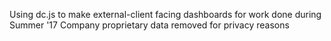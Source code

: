 Using dc.js to make external-client facing dashboards for work done during Summer '17
Company proprietary data removed for privacy reasons 
